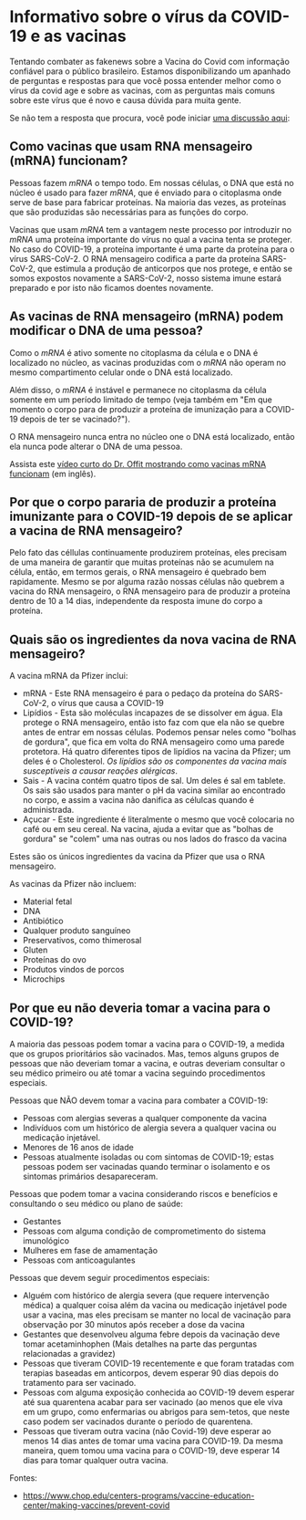 # Informativo sobre o vírus da COVID-19 e as vacinas

Tentando combater as fakenews sobre a Vacina do Covid com informação confiável para o público brasileiro. Estamos disponibilizando um apanhado de perguntas e respostas para que você possa entender melhor como o vírus da covid age e sobre as vacinas, com as perguntas mais comuns sobre este vírus que é novo e causa dúvida para muita gente.

Se não tem a resposta que procura, você pode iniciar [uma discussão aqui](https://github.com/alexanmtz/informativo-vacina-covid-19/discussions/1):

## Como vacinas que usam RNA mensageiro (mRNA) funcionam?

Pessoas fazem *mRNA* o tempo todo. Em nossas células, o DNA que está no núcleo é usado para fazer *mRNA*, que é enviado para o citoplasma onde serve de base para fabricar proteínas. Na maioria das vezes, as proteínas que são produzidas são necessárias para as funções do corpo.

Vacinas que usam *mRNA* tem a vantagem neste processo por introduzir no *mRNA* uma proteína importante do vírus no qual a vacina tenta se proteger. No caso do COVID-19, a proteína importante é uma parte da proteína para o vírus SARS-CoV-2. O RNA mensageiro codifica a parte da proteína SARS-CoV-2, que estimula a produção de anticorpos que nos protege, e então se somos expostos novamente a SARS-CoV-2, nosso sistema imune estará preparado e por isto não ficamos doentes novamente.

## As vacinas de RNA mensageiro (mRNA) podem modificar o DNA de uma pessoa?

Como o *mRNA* é ativo somente no citoplasma da célula e o DNA é localizado no núcleo, as vacinas produzidas com o *mRNA* não operam no mesmo compartimento celular onde o DNA está localizado.

Além disso, o *mRNA* é instável e permanece no citoplasma da célula somente em um período limitado de tempo (veja também em "Em que momento o corpo para de produzir a proteína de imunização para a COVID-19 depois de ter se vacinado?").

O RNA mensageiro nunca entra no núcleo one o DNA está localizado, então ela nunca pode alterar o DNA de uma pessoa.

Assista este [vídeo curto do Dr. Offit mostrando como vacinas mRNA funcionam](https://www.chop.edu/centers-programs/vaccine-education-center/video/how-do-mrna-vaccines-work) (em inglês).

## Por que o corpo pararia de produzir a proteína imunizante para o COVID-19 depois de se aplicar a vacina de RNA mensageiro?
Pelo fato das céllulas continuamente produzirem proteínas, eles precisam de uma maneira de garantir que muitas proteínas não se acumulem na célula, então, em termos gerais, o RNA mensageiro é quebrado bem rapidamente. Mesmo se por alguma razão nossas células não quebrem a vacina do RNA mensageiro, o RNA mensageiro para de produzir a proteína dentro de 10 a 14 dias, independente da resposta imune do corpo a proteína.


## Quais são os ingredientes da nova vacina de RNA mensageiro?

A vacina mRNA da Pfizer inclui:
- mRNA - Este RNA mensageiro é para o pedaço da proteína do SARS-CoV-2, o vírus que causa a COVID-19
- Lipídios - Esta são moléculas incapazes de se dissolver em água. Ela protege o RNA mensageiro, então isto faz com que ela não se quebre antes de entrar em nossas células. Podemos pensar neles como "bolhas de gordura", que fica em volta do RNA mensageiro como uma parede protetora. Há quatro diferentes tipos de lipídios na vacina da Pfizer; um deles é o Cholesterol. *Os lipídios são os componentes da vacina mais susceptíveis a causar reações alérgicas*.
- Sais - A vacina contém quatro tipos de sal. Um deles é sal em tablete. Os sais são usados para manter o pH da vacina similar ao encontrado no corpo, e assim a vacina não danifica as célulcas quando é administrada.
- Açucar - Este ingrediente é literalmente o mesmo que você colocaria no café ou em seu cereal. Na vacina, ajuda a evitar que as "bolhas de gordura" se "colem" uma nas outras ou nos lados do frasco da vacina

Estes são os únicos ingredientes da vacina da Pfizer que usa o RNA mensageiro.

As vacinas da Pfizer não incluem:
- Material fetal
- DNA
- Antibiótico
- Qualquer produto sanguíneo
- Preservativos, como thimerosal
- Gluten
- Proteínas do ovo
- Produtos vindos de porcos
- Microchips

## Por que eu não deveria tomar a vacina para o COVID-19?

A maioria das pessoas podem tomar a vacina para o COVID-19, a medida que os grupos prioritários são vacinados. Mas, temos alguns grupos de pessoas que não deveriam tomar a vacina, e outras deveriam consultar o seu médico primeiro ou até tomar a vacina seguindo procedimentos especiais.

Pessoas que NÃO devem tomar a vacina para combater a COVID-19:

- Pessoas com alergias severas a qualquer componente da vacina
- Indivíduos com um histórico de alergia severa a qualquer vacina ou medicação injetável.
- Menores de 16 anos de idade
- Pessoas atualmente isoladas ou com sintomas de COVID-19; estas pessoas podem ser vacinadas quando terminar o isolamento e os sintomas primários desapareceram.

Pessoas que podem tomar a vacina considerando riscos e benefícios e consultando o seu médico ou plano de saúde:
- Gestantes
- Pessoas com alguma condição de comprometimento do sistema imunológico
- Mulheres em fase de amamentação
- Pessoas com anticoagulantes

Pessoas que devem seguir procedimentos especiais:
- Alguém com histórico de alergia severa (que requere intervenção médica) a qualquer coisa além da vacina ou medicação injetável pode usar a vacina, mas eles precisam se manter no local de vacinação para observação por 30 minutos após receber a dose da vacina
- Gestantes que desenvolveu alguma febre depois da vacinação deve tomar acetaminhophen (Mais detalhes na parte das perguntas relacionadas a gravidez)
- Pessoas que tiveram COVID-19 recentemente e que foram tratadas com terapias baseadas em anticorpos, devem esperar 90 dias depois do tratamento para ser vacinado.
- Pessoas com alguma exposição conhecida ao COVID-19 devem esperar até sua quarentena acabar para ser vacinado (ao menos que ele viva em um grupo, como enfermarias ou abrigos para sem-tetos, que neste caso podem ser vacinados durante o período de quarentena.
- Pessoas que tiveram outra vacina (não Covid-19) deve esperar ao menos 14 dias antes de tomar uma vacina para COVID-19. Da mesma maneira, quem tomou uma vacina para o COVID-19, deve esperar 14 dias para tomar qualquer outra vacina.


Fontes:
- https://www.chop.edu/centers-programs/vaccine-education-center/making-vaccines/prevent-covid

